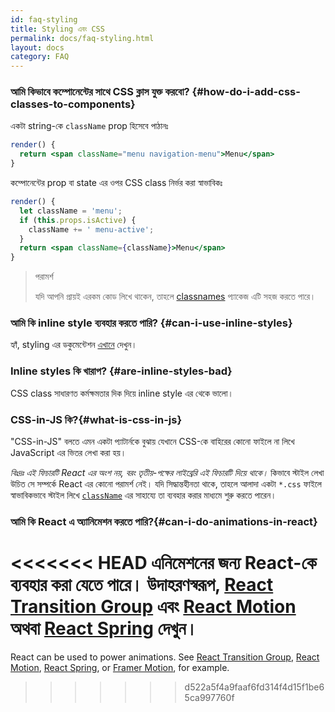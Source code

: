 ```yaml
---
id: faq-styling
title: Styling এবং CSS
permalink: docs/faq-styling.html
layout: docs
category: FAQ
---
```


### আমি কিভাবে কম্পোনেন্টের সাথে CSS ক্লাস যুক্ত করবো? {#how-do-i-add-css-classes-to-components}

একটা string-কে `className` prop হিসেবে পাঠানঃ

```jsx
render() {
  return <span className="menu navigation-menu">Menu</span>
}
```

কম্পোনেন্টের prop বা state এর ওপর CSS class নির্ভর করা স্বাভাবিকঃ

```jsx
render() {
  let className = 'menu';
  if (this.props.isActive) {
    className += ' menu-active';
  }
  return <span className={className}>Menu</span>
}
```

>পরামর্শ
>
>যদি আপনি প্রায়ই এরকম কোড লিখে থাকেন, তাহলে  [classnames](https://www.npmjs.com/package/classnames#usage-with-reactjs) প্যাকেজ এটি সহজ করতে পারে।

### আমি কি inline style ব্যবহার করতে পারি? {#can-i-use-inline-styles}

হ্যাঁ, styling এর ডকুমেন্টেশন [এখানে](/docs/dom-elements.html#style) দেখুন।

### Inline styles কি খারাপ? {#are-inline-styles-bad}

CSS class সাধারণত কর্মক্ষমতার দিক দিয়ে inline style এর থেকে ভালো।

### CSS-in-JS কি?{#what-is-css-in-js}

"CSS-in-JS" বলতে এমন একটা প্যাটার্নকে বুঝায় যেখানে CSS-কে বাহিরের কোনো ফাইলে না লিখে JavaScript এর ভিতর লেখা করা হয়।

_বিঃদ্রঃ এই ফিচারটি React এর অংশ নয়, বরং তৃতীয়-পক্ষের লাইব্রেরি এই ফিচারটি দিয়ে থাকে।_ কিভাবে স্টাইল লেখা উচিত সে সম্পর্কে React এর কোনো পরামর্শ নেই। যদি সিদ্ধান্তহীনতা থাকে, তাহলে আলাদা একটা `*.css` ফাইলে স্বাভাবিকভাবে স্টাইল লিখে [`className`](/docs/dom-elements.html#classname) এর সাহায্যে তা ব্যবহার করার মাধ্যমে শুরু করতে পারেন।

### আমি কি React এ অ্যানিমেশন করতে পারি?{#can-i-do-animations-in-react}

<<<<<<< HEAD
এনিমেশনের জন্য React-কে ব্যবহার করা যেতে পারে। উদাহরণস্বরূপ, [React Transition Group](https://reactcommunity.org/react-transition-group/) এবং [React Motion](https://github.com/chenglou/react-motion) অথবা [React Spring](https://github.com/react-spring/react-spring) দেখুন।
=======
React can be used to power animations. See [React Transition Group](https://reactcommunity.org/react-transition-group/), [React Motion](https://github.com/chenglou/react-motion), [React Spring](https://github.com/react-spring/react-spring), or [Framer Motion](https://framer.com/motion), for example.
>>>>>>> d522a5f4a9faaf6fd314f4d15f1be65ca997760f
